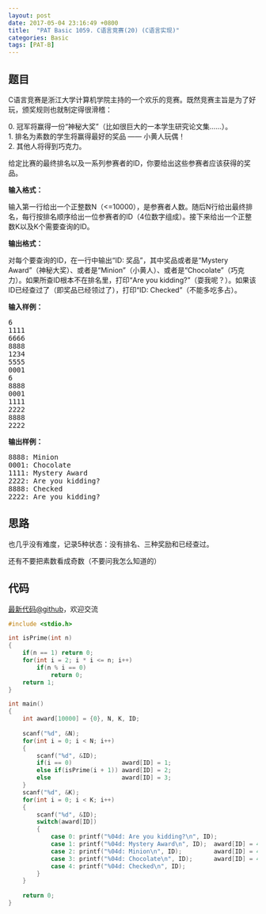 ```yaml
---
layout: post
date: 2017-05-04 23:16:49 +0800
title:  "PAT Basic 1059. C语言竞赛(20) (C语言实现)"
categories: Basic
tags: [PAT-B]
---
```


## 题目

<div id="problemContent">
<p>
C语言竞赛是浙江大学计算机学院主持的一个欢乐的竞赛。既然竞赛主旨是为了好玩，颁奖规则也就制定得很滑稽：
</p>
<p>
0. 冠军将赢得一份“神秘大奖”（比如很巨大的一本学生研究论文集……）。<br/>
1. 排名为素数的学生将赢得最好的奖品 —— 小黄人玩偶！<br/>
2. 其他人将得到巧克力。</p>
<p>
给定比赛的最终排名以及一系列参赛者的ID，你要给出这些参赛者应该获得的奖品。
</p>
<p><b>
输入格式：
</b></p>
<p>
输入第一行给出一个正整数N（&lt;=10000），是参赛者人数。随后N行给出最终排名，每行按排名顺序给出一位参赛者的ID（4位数字组成）。接下来给出一个正整数K以及K个需要查询的ID。
</p>
<p><b>
输出格式：
</b></p>
<p>
对每个要查询的ID，在一行中输出“ID: 奖品”，其中奖品或者是“Mystery Award”（神秘大奖）、或者是“Minion”（小黄人）、或者是“Chocolate”（巧克力）。如果所查ID根本不在排名里，打印“Are you kidding?”（耍我呢？）。如果该ID已经查过了（即奖品已经领过了），打印“ID: Checked”（不能多吃多占）。
</p>
<b>输入样例：</b><pre>
6
1111
6666
8888
1234
5555
0001
6
8888
0001
1111
2222
8888
2222
</pre>
<b>输出样例：</b><pre>
8888: Minion
0001: Chocolate
1111: Mystery Award
2222: Are you kidding?
8888: Checked
2222: Are you kidding?
</pre>
</div>

## 思路

也几乎没有难度，记录5种状态：没有排名、三种奖励和已经查过。

还有不要把素数看成奇数（不要问我怎么知道的）

## 代码

[最新代码@github](https://github.com/OliverLew/PAT/blob/master/PATBasic/1059.c)，欢迎交流
```c
#include <stdio.h>

int isPrime(int n)
{
    if(n == 1) return 0;
    for(int i = 2; i * i <= n; i++)
        if(n % i == 0)
            return 0;
    return 1;
}

int main()
{
    int award[10000] = {0}, N, K, ID;
    
    scanf("%d", &N);
    for(int i = 0; i < N; i++)
    {
        scanf("%d", &ID);
        if(i == 0)              award[ID] = 1;
        else if(isPrime(i + 1)) award[ID] = 2;
        else                    award[ID] = 3;
    }
    scanf("%d", &K);
    for(int i = 0; i < K; i++)
    {
        scanf("%d", &ID);
        switch(award[ID])
        {
            case 0: printf("%04d: Are you kidding?\n", ID);               break;
            case 1: printf("%04d: Mystery Award\n", ID);  award[ID] = 4;  break;
            case 2: printf("%04d: Minion\n", ID);         award[ID] = 4;  break;
            case 3: printf("%04d: Chocolate\n", ID);      award[ID] = 4;  break;
            case 4: printf("%04d: Checked\n", ID);                        break;
        }
    }
    
    return 0;
}

```